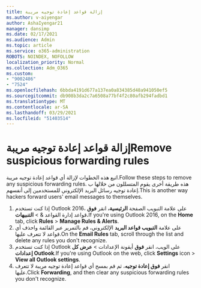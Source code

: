 ```yaml
---
title: إزالة قواعد إعادة توجيه مريبة
ms.author: v-aiyengar
author: AshaIyengar21
manager: dansimp
ms.date: 02/17/2021
ms.audience: Admin
ms.topic: article
ms.service: o365-administration
ROBOTS: NOINDEX, NOFOLLOW
localization_priority: Normal
ms.collection: Adm_O365
ms.custom:
- "9002486"
- "7524"
ms.openlocfilehash: 6bbda4191d677a137ea0a834385d48a941050ef5
ms.sourcegitcommit: db908b3da2c7a6508a77bf4f2c80afb294fadbd1
ms.translationtype: MT
ms.contentlocale: ar-SA
ms.lasthandoff: 03/29/2021
ms.locfileid: "51403514"
---
```

# <a name="remove-suspicious-forwarding-rules"></a><span data-ttu-id="98093-102">إزالة قواعد إعادة توجيه مريبة</span><span class="sxs-lookup"><span data-stu-id="98093-102">Remove suspicious forwarding rules</span></span>

<span data-ttu-id="98093-103">اتبع هذه الخطوات لإزالة أي قواعد إعادة توجيه مريبة.</span><span class="sxs-lookup"><span data-stu-id="98093-103">Follow these steps to remove any suspicious forwarding rules.</span></span> <span data-ttu-id="98093-104">هذه طريقة أخرى يقوم المتسللون من خلالها ب إعادة توجيه رسائل البريد الإلكتروني للمستخدمين إلى أنفسهم.</span><span class="sxs-lookup"><span data-stu-id="98093-104">This is another way hackers forward users' email messages to themselves.</span></span>

1. <span data-ttu-id="98093-105">إذا كنت تستخدم Outlook 2016، على علامة التبويب الصفحة **الرئيسية،** انقر **فوق** قواعد إدارة القواعد &  >  **التنبيهات.**</span><span class="sxs-lookup"><span data-stu-id="98093-105">If you're using Outlook 2016, on the **Home** tab, click **Rules** > **Manage Rules & Alerts**.</span></span> 
1. <span data-ttu-id="98093-106">على علامة **التبويب قواعد البريد** الإلكتروني، قم بالتمرير عبر القائمة واحذف أي قواعد لا تتعرف عليها.</span><span class="sxs-lookup"><span data-stu-id="98093-106">On the **Email Rules** tab, scroll through the list and delete any rules you don't recognize.</span></span>
1. <span data-ttu-id="98093-107">إذا كنت تستخدم Outlook على الويب، انقر **فوق** أيقونة الإعدادات > **عرض كل إعدادات Outlook**.</span><span class="sxs-lookup"><span data-stu-id="98093-107">If you're using Outlook on the web, click **Settings** icon > **View all Outlook settings**.</span></span>
1. <span data-ttu-id="98093-108">انقر **فوق إعادة توجيه**، ثم قم بمسح أي قواعد إعادة توجيه مريبة لا تتعرف عليها.</span><span class="sxs-lookup"><span data-stu-id="98093-108">Click **Forwarding**, and then clear any suspicious forwarding rules you don't recognize.</span></span>
